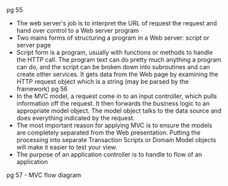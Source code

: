 
pg 55

- The web server's job is to interpret the URL of request the request and hand over control to a Web server program
- Two mains forms of structuring a program in a Web server: script or server page
- Script form is a program, usually with functions or methods to handle the HTTP call. The program text can do pretty much anything a program can do, and the script can be broken down into subroutines and can create other services. It gets data from the Web page by examining the HTTP request object which is a string (may be parsed by the framework)
pg 56
- In the MVC model, a request come in to an input controller, which pulls information off the request. It then forwards the business logic to an appropriate model object. The model object talks to the data source and does everything indicated by the request.
- The most important reason for applying MVC is to ensure the models are completely separated from the Web presentation. Putting the processing into separate Transaction Scripts or Domain Model objects will make it easier to test your view.
- The purpose of an application controller is to handle to flow of an application

pg 57 - MVC flow diagram